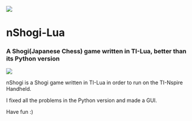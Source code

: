 ![](https://i.loli.net/2019/08/14/XUEJIRdVlDFrt4M.png)
# nShogi-Lua
### A Shogi(Japanese Chess) game written in TI-Lua, better than its Python version

![](https://i.loli.net/2019/08/14/J2yMLkeDQHi7WPj.gif)

nShogi is a Shogi game written in TI-Lua in order to run on the TI-Nspire Handheld.

I fixed all the problems in the Python version and made a GUI.

Have fun :)
